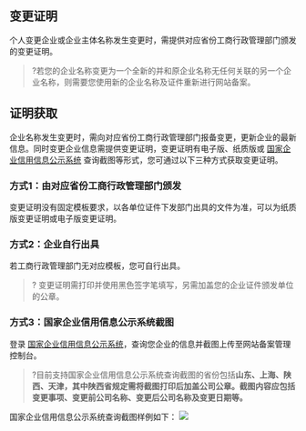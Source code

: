 
## 变更证明
个人变更企业或企业主体名称发生变更时，需提供对应省份工商行政管理部门颁发的变更证明。
>?若您的企业名称变更为一个全新的并和原企业名称无任何关联的另一个企业名称，则需要您使用新的企业名称及证件重新进行网站备案。
>
## 证明获取
企业名称发生变更时，需向对应省份工商行政管理部门报备变更，更新企业的最新信息。同时变更企业信息需提供变更证明，变更证明有电子版、纸质版或 [国家企业信用信息公示系统](http://www.gsxt.gov.cn/index.html) 查询截图等形式，您可通过以下三种方式获取变更证明。

### 方式1：由对应省份工商行政管理部门颁发
变更证明没有固定模板要求，以各单位证件下发部门出具的文件为准，可以为纸质版变更证明或电子版变更证明。

### 方式2：企业自行出具
若工商行政管理部门无对应模板，您可自行出具。
>? 变更证明需打印并使用黑色签字笔填写，另需加盖您的企业证件颁发单位的公章。
>

### 方式3：国家企业信用信息公示系统截图
登录 [国家企业信用信息公示系统](http://www.gsxt.gov.cn/index.html?spm=a2c4g.11186623.0.0.51dc559aqPEp49)，查询您企业的信息并截图上传至网站备案管理控制台。
>?目前支持国家企业信用信息公示系统查询截图的省份包括**山东、上海、陕西、天津，其中陕西省规定需将截图打印后加盖公司公章。截图内容应包括变更事项、变更前公司名称、变更后公司名称及变更日期等。**
>
国家企业信用信息公示系统查询截图样例如下：
![](https://qcloudimg.tencent-cloud.cn/raw/d84bc8f817777e0274efdc45ccb37e38.png)

